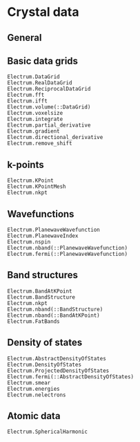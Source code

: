 # Crystal data

## General

## Basic data grids
```@docs
Electrum.DataGrid
Electrum.RealDataGrid
Electrum.ReciprocalDataGrid
Electrum.fft
Electrum.ifft
Electrum.volume(::DataGrid)
Electrum.voxelsize
Electrum.integrate
Electrum.partial_derivative
Electrum.gradient
Electrum.directional_derivative
Electrum.remove_shift 
```

## k-points
```@docs
Electrum.KPoint
Electrum.KPointMesh
Electrum.nkpt
```

## Wavefunctions
```@docs
Electrum.PlanewaveWavefunction
Electrum.PlanewaveIndex
Electrum.nspin
Electrum.nband(::PlanewaveWavefunction)
Electrum.fermi(::PlanewaveWavefunction)
```

## Band structures
```@docs
Electrum.BandAtKPoint
Electrum.BandStructure
Electrum.nkpt
Electrum.nband(::BandStructure)
Electrum.nband(::BandAtKPoint)
Electrum.FatBands
```

## Density of states
```@docs
Electrum.AbstractDensityOfStates
Electrum.DensityOfStates
Electrum.ProjectedDensityOfStates
Electrum.fermi(::AbstractDensityOfStates)
Electrum.smear
Electrum.energies
Electrum.nelectrons
```

## Atomic data
```@docs
Electrum.SphericalHarmonic
```
